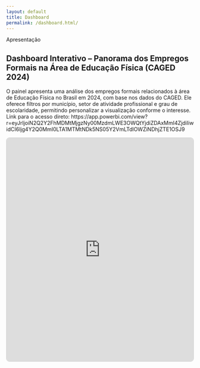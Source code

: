 ```yaml
---
layout: default
title: Dashboard
permalink: /dashboard.html/
---
```

<div class="section-header">Apresentação</div>

<div class="apresentacao">

<h2>Dashboard Interativo – Panorama dos Empregos Formais na Área de Educação Física (CAGED 2024)</h2>

<p>O painel apresenta uma análise dos empregos formais relacionados à área de Educação Física no Brasil em 2024, com base nos dados do CAGED. Ele oferece filtros por município, setor de atividade profissional e grau de escolaridade, permitindo personalizar a visualização conforme o interesse. Link para o acesso direto: https://app.powerbi.com/view?r=eyJrIjoiN2Q2Y2FhMDMtMjgzNy00MzdmLWE3OWQtYjdiZDAxMmI4ZjdiIiwidCI6Ijg4Y2Q0MmI0LTA1MTMtNDk5NS05Y2VmLTdlOWZiNDhjZTE1OSJ9 </p>

<div style="border: 1px solid #ccc; border-radius: 8px; overflow: hidden;">
  <iframe title="Indicadores de Trabalho SC"
          width="100%"
          height="600"
          src="https://app.powerbi.com/view?r=eyJrIjoiN2Q2Y2FhMDMtMjgzNy00MzdmLWE3OWQtYjdiZDAxMmI4ZjdiIiwidCI6Ijg4Y2Q0MmI0LTA1MTMtNDk5NS05Y2VmLTdlOWZiNDhjZTE1OSJ9"
          frameborder="0"
          allowfullscreen="true">
  </iframe>
</div>
